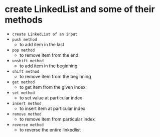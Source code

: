 # create LinkedList and some of their methods

- `create LinkedList of an input`
- `push method`
  - to add item in the last
- `pop method`
  - to remove item from the end
- `unshift method`
  - to add item in the beginning
- `shift method`
  - to remove item from the beginning
- `get method`
  - to get item from the given index
- `set method`
  - to set value at particular index
- `insert method`
  - to insert item at particular index
- `remove method`
  - to remove item from particular index
- `reverse method`
  - to reverse the entire linkedlist
